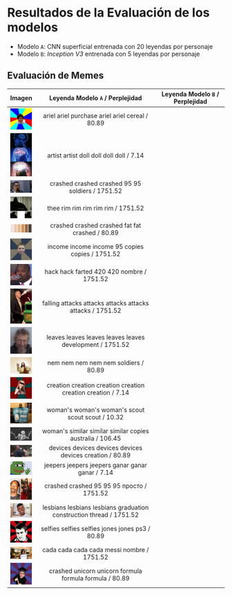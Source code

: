 # Resultados de la Evaluación de los modelos

- Modelo `A`: CNN superficial entrenada con 20 leyendas por personaje
- Modelo `B`: _Inception V3_ entrenada con 5 leyendas por personaje

## Evaluación de Memes

| Imagen | Leyenda Modelo `A` / Perplejidad  | Leyenda Modelo `B` / Perplejidad |
|:------:|:----------------:|:-------------:|
| <img width="50" alt="50" src="evaldataset/memes/20.jpg"> | ariel ariel purchase ariel ariel cereal / 80.89 |  |
| <img width="50" alt="50" src="evaldataset/memes/12.png.jpg"> | artist artist doll doll doll doll / 7.14 |  |
| <img width="50" alt="50" src="evaldataset/memes/1.jpg"> | crashed crashed crashed 95 95 soldiers / 1751.52 |  |
| <img width="50" alt="50" src="evaldataset/memes/5.jpg"> | thee rim rim rim rim rim / 1751.52 |  |
| <img width="50" alt="50" src="evaldataset/memes/11.png.jpg"> | crashed crashed crashed fat fat crashed / 80.89 |  |
| <img width="50" alt="50" src="evaldataset/memes/18.jpg"> | income income income 95 copies copies / 1751.52 |  |
| <img width="50" alt="50" src="evaldataset/memes/6.jpg"> | hack hack farted 420 420 nombre / 1751.52 |  |
| <img width="50" alt="50" src="evaldataset/memes/8.jpg"> | falling attacks attacks attacks attacks attacks / 1751.52 |  |
| <img width="50" alt="50" src="evaldataset/memes/9.png.jpg"> | leaves leaves leaves leaves leaves development / 1751.52 |  |
| <img width="50" alt="50" src="evaldataset/memes/3.jpg"> | nem nem nem nem nem soldiers / 80.89 |  |
| <img width="50" alt="50" src="evaldataset/memes/17.jpg"> | creation creation creation creation creation creation / 7.14 |  |
| <img width="50" alt="50" src="evaldataset/memes/15.png.jpg"> | woman's woman's woman's scout scout scout / 10.32 |  |
| <img width="50" alt="50" src="evaldataset/memes/13.png.jpg"> | woman's similar similar similar copies australia / 106.45 |  |
| <img width="50" alt="50" src="evaldataset/memes/10.png.jpg"> | devices devices devices devices devices creation / 80.89 |  |
| <img width="50" alt="50" src="evaldataset/memes/4.jpg"> | jeepers jeepers jeepers ganar ganar ganar / 7.14 |  |
| <img width="50" alt="50" src="evaldataset/memes/14.png.jpg"> | crashed crashed 95 95 95 просто / 1751.52 |  |
| <img width="50" alt="50" src="evaldataset/memes/2.png.jpg"> | lesbians lesbians lesbians graduation construction thread / 1751.52 |  |
| <img width="50" alt="50" src="evaldataset/memes/19.jpg"> | selfies selfies selfies jones jones ps3 / 80.89 |  |
| <img width="50" alt="50" src="evaldataset/memes/7.png.jpg"> | cada cada cada cada messi nombre / 1751.52 |  |
| <img width="50" alt="50" src="evaldataset/memes/16.jpg"> | crashed unicorn unicorn formula formula formula / 80.89 |  |
